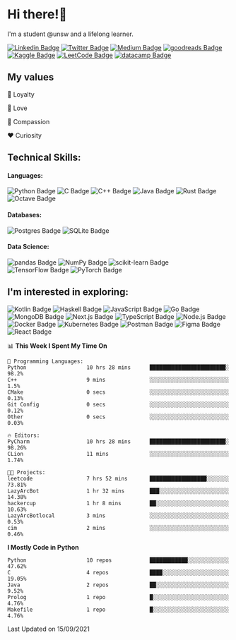 # Hi there!👋

I'm a student @unsw and a lifelong learner.

[//]: <> (Some of the badges here are just for my own motivation purposes.)

[![Linkedin Badge](https://img.shields.io/badge/-ericzhu98-0A66C2?logo=linkedin&style=flat)](https://linkedin.com/in/ericzhu98/)
[![Twitter Badge](https://img.shields.io/badge/-ericfezhu-1DA1F2?logo=twitter&logoColor=white&style=flat)](https://twitter.com/ericfezhu)
[![Medium Badge](https://img.shields.io/badge/-ericfzhu-000000?logo=medium&logoColor=white&style=flat)](https://medium.com/@ericfzhu)
[![goodreads Badge](https://img.shields.io/badge/-ericfzhu-372213?logo=goodreads&logoColor=white&style=flat)](https://goodreads.com/ericfzhu)
[![Kaggle Badge](https://img.shields.io/badge/-ericzfhu-20BEFF?logo=kaggle&logoColor=white&style=flat)](https://kaggle.com/ericfzhu)
[![LeetCode Badge](https://img.shields.io/badge/-ericfzhu-FFA116?logo=leetcode&logoColor=white&style=flat)](https://leetcode.com/ericfzhu/)
[![datacamp Badge](https://img.shields.io/badge/-ericfzhu-03EF62?logo=datacamp&logoColor=white&style=flat)](https://datacamp.com/profile/ericfzhu)


## My values

:blue_heart: Loyalty

:purple_heart: Love

:green_heart: Compassion

:heart: Curiosity

## Technical Skills:

#### Languages:

![Python Badge](https://img.shields.io/badge/-Python-14354C?logo=python&logoColor=white&style=flat)
![C Badge](https://img.shields.io/badge/C-%2300599C.svg?logo=c&logoColor=white&style=flat)
![C++ Badge](https://img.shields.io/badge/-C++-00599C?logo=c%2B%2B&logoColor=white&style=flat)
![Java Badge](https://img.shields.io/badge/-Java-007396?logo=java&logoColor=white&style=flat)
![Rust Badge](https://img.shields.io/badge/-Rust-000000?logo=rust&style=flat)
![Octave Badge](https://img.shields.io/badge/-Octave-0790C0?logo=Octave&logoColor=white&style=flat)

#### Databases:

![Postgres Badge](https://img.shields.io/badge/-Postgres-316192?logo=postgresql&logoColor=white&style=flat)
![SQLite Badge](https://img.shields.io/badge/-SQLite-07405e?logo=sqlite&logoColor=white&style=flat)

#### Data Science:

![pandas Badge](https://img.shields.io/badge/-pandas-150458?logo=pandas&logoColor=white&style=flat)
![NumPy Badge](https://img.shields.io/badge/-NumPy-013243?logo=numpy&logoColor=white&style=flat)
![scikit-learn Badge](https://img.shields.io/badge/-scikit%20learn-F7931E?logo=scikit-learn&logoColor=white&style=flat)
![TensorFlow Badge](https://img.shields.io/badge/-TensorFlow-FF6F00?logo=tensorflow&logoColor=white&style=flat)
![PyTorch Badge](https://img.shields.io/badge/-PyTorch-EE4C2C?logo=PyTorch&logoColor=white&style=flat)

## I'm interested in exploring:

![Kotlin Badge](https://img.shields.io/badge/-Kotlin-0095D5?logo=kotlin&logoColor=white&style=flat)
![Haskell Badge](https://img.shields.io/badge/-Haskell-5D4F85?logo=haskell&logoColor=white&style=flat)
![JavaScript Badge](https://img.shields.io/badge/-JavaScript-323330?logo=javascript&logoColor=F7DF1E&style=flat)
![Go Badge](https://img.shields.io/badge/-Go-00ADD8?logo=go&logoColor=white&style=flat)
![MongoDB Badge](https://img.shields.io/badge/-MongoDB-47A248?logo=mongodb&logoColor=white&style=flat)
![Next.js Badge](https://img.shields.io/badge/-NextJs-000000?logo=next.js&style=flat)
![TypeScript Badge](https://img.shields.io/badge/-TypeScript-3178C6?logo=typescript&logoColor=white&style=flat)
![Node.js Badge](https://img.shields.io/badge/-Node.js-339933?logo=node.js&logoColor=white&style=flat)
![Docker Badge](https://img.shields.io/badge/-Docker-2496ED?logo=docker&logoColor=white&style=flat)
![Kubernetes Badge](https://img.shields.io/badge/-Kubernetes-326CE5?logo=kubernetes&logoColor=white&style=flat)
![Postman Badge](https://img.shields.io/badge/-Postman-FF6C37?logo=postman&logoColor=white&style=flat)
![Figma Badge](https://img.shields.io/badge/-Figma-F24E1E?logo=figma&logoColor=white&style=flat)
![React Badge](https://img.shields.io/badge/-React-20232a?logo=react&logoColor=2361DAFB&style=flat)

<!--START_SECTION:waka-->
📊 **This Week I Spent My Time On** 

```text
💬 Programming Languages: 
Python                   10 hrs 28 mins      ████████████████████████░   98.2% 
C++                      9 mins              ░░░░░░░░░░░░░░░░░░░░░░░░░   1.5% 
CMake                    0 secs              ░░░░░░░░░░░░░░░░░░░░░░░░░   0.13% 
Git Config               0 secs              ░░░░░░░░░░░░░░░░░░░░░░░░░   0.12% 
Other                    0 secs              ░░░░░░░░░░░░░░░░░░░░░░░░░   0.03%

🔥 Editors: 
PyCharm                  10 hrs 28 mins      ████████████████████████░   98.26% 
CLion                    11 mins             ░░░░░░░░░░░░░░░░░░░░░░░░░   1.74%

🐱‍💻 Projects: 
leetcode                 7 hrs 52 mins       ██████████████████░░░░░░░   73.81% 
LazyArcBot               1 hr 32 mins        ███░░░░░░░░░░░░░░░░░░░░░░   14.38% 
hackercup                1 hr 8 mins         ██░░░░░░░░░░░░░░░░░░░░░░░   10.63% 
LazyArcBotlocal          3 mins              ░░░░░░░░░░░░░░░░░░░░░░░░░   0.53% 
cim                      2 mins              ░░░░░░░░░░░░░░░░░░░░░░░░░   0.46%

```

**I Mostly Code in Python** 

```text
Python                   10 repos            ████████████░░░░░░░░░░░░░   47.62% 
C                        4 repos             ████░░░░░░░░░░░░░░░░░░░░░   19.05% 
Java                     2 repos             ██░░░░░░░░░░░░░░░░░░░░░░░   9.52% 
Prolog                   1 repo              █░░░░░░░░░░░░░░░░░░░░░░░░   4.76% 
Makefile                 1 repo              █░░░░░░░░░░░░░░░░░░░░░░░░   4.76%

```



 Last Updated on 15/09/2021
<!--END_SECTION:waka-->
